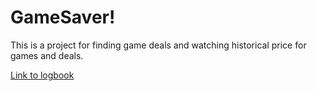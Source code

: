 # GameSaver!

This is a project for finding game deals and watching historical price for games and deals. 

[Link to logbook](https://github.com/Medieinstitutet/fed23s-exjobb-loggbok-retzerbil)
